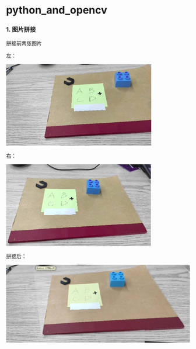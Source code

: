 # python_and_opencv

### 1. 图片拼接

拼接前两张图片

左：

<img src="图片拼接/img_1_1.png" style="zoom:50%;padding:left;" />

右：

<img src="图片拼接/img_1_2.png" style="zoom:50%;padding:left;" />

拼接后：

 ![](图片拼接/img_3.png)











